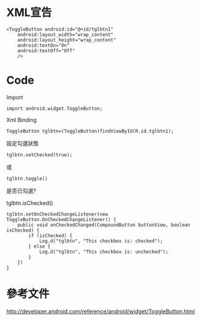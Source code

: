 # XML宣告 #

```
<ToggleButton android:id="@+id/tglbtn1"
    android:layout_width="wrap_content" 
    android:layout_height="wrap_content" 
    android:textOn="On"
    android:textOff="Off"
    />
```

# Code #

Import
```
import android.widget.ToggleButton;
```

Xml Binding
```
ToggleButton tglbtn=(ToggleButton)findViewById(R.id.tglbtn1);
```

設定勾選狀態
```
tglbtn.setChecked(true);
```
或
```
tglbtn.toggle()
```

是否已勾選?

tglbtn.isChecked()

```
tglbtn.setOnCheckedChangeListener(new ToggleButton.OnCheckedChangeListener() { 
    public void onCheckedChanged(CompoundButton buttonView, boolean isChecked) {
        if (isChecked) {
            Log.d("tglbtn", "This checkbox is: checked");
        } else {
            Log.d("tglbtn", "This checkbox is: unchecked");
        }
    })
}
```

# 參考文件 #

http://developer.android.com/reference/android/widget/ToggleButton.html
